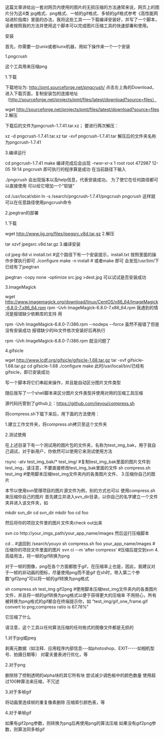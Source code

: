 这篇文章讲给出一套对网页内使用的图片的无损压缩的方法通常来说，网页上的图片分为这4类 jpg格式、png格式、一帧的gif格式、多帧的gif格式参考《高性能网站进阶指南》里面的办法，我将这些工具一一下载编译安装好，并写了一个脚本，读者按照我的方法并使用这个脚本可以完成图片压缩工具的快速部署和使用。

安装

首先，你需要一台unix或者liunx机器，用如下操作来一个一个安装

1.pngcrush

这个工具用来压缩png

1.下载

下载地址为: http://pmt.sourceforge.net/pngcrush/
点击左上角的Download，进入下载页面，复制安装包的连接地址（http://sourceforge.net/projects/pmt/files/latest/download?source=files）

wget http://sourceforge.net/projects/pmt/files/latest/download?source=files
2.解压

下载后的文件为pngcrush-1.7.41.tar.xz；
要进行两次解压：

xz -d pngcrush-1.7.41.tar.xz
tar -xvf pngcrush-1.7.41.tar
解压后的文件夹名称为pngcrush-1.7.41

3.编译运行

cd pngcrush-1.7.41
make
编译完成后会出现
-rwxr-xr-x 1 root root 472987 12-05 19:14 pngcrush
即可执行的程序算是成功
在当前路径下输入

./pngcrush
会出现版本以及help信息，代表安装成功。
为了使它在任何路径都可以直接使用
可以给它增加一个”软链“

cd /usr/local/sbin
ln -s /search/pngcrush-1.7.41/pngcrush pngcrush
这样就可以在任意路径使用pngcrush命令

2.jpegtran的部署

1.下载

wget http://www.ijg.org/files/jpegsrc.v8d.tar.gz
2.解压

tar xzvf jpegsrc.v8d.tar.gz
3.编译安装

cd jpeg-8d
vi install.txt #这个路径下有一个安装提示，install.txt 按照里面的操作步骤执行即可
./configure
make -n install # 或者make 即可
会发现/usr/bin/下已经有了jpegtran

jpegtran -copy none -optimize src.jpg >dest.jpg
可以试试是否安装成功

3.ImageMagick

wget http://www.imagemagick.org/download/linux/CentOS/x86_64/ImageMagick-6.8.0-7.x86_64.rpm
rpm -Uvh ImageMagick-6.8.0-7.x86_64.rpm
我遇到的情况是报错缺少依赖库的支持
用

rpm -Uvh ImageMagick-6.8.0-7.i386.rpm --nodeps --force
虽然不报错了但是没有安装成功
报错缺少的lib文件依次安装好后再执行

rpm -Uvh ImageMagick-6.8.0-7.i386.rpm
就没问题了

4.gifsicle

wget http://www.lcdf.org/gifsicle/gifsicle-1.68.tar.gz
tar -xvf gifsicle-1.68.tar.gz
cd gifsicle-1.68
./configure
make
此时/usr/local/bin/已经有gifsicle，即已安装成功

 

写一个脚本将它们串起来操作，并且能自动区分图片文件类型

随后我写了一个shell脚本来区分图片文件类型并使用对用的压缩工具压缩

源代码托管到了github上：https://github.com/jieyou/compress.sh

将compress.sh下载下来后，用下面的方法使用：

1.建立工作文件夹，将compress.sh拷贝至这个文件夹

2.测试使用

在上述目录下有一个测试用的图片包的文件夹，名称为test_img_bak，用于我自己调试，对于新用户，你依然可以使用它来测试使用方法

rsync -atv test_img_bak/* test_img/ #复制test_img_bak里面的图片文件到test_img，请注意，不要直接修改test_img_bak里面的文件
sh compress.sh test_img #使用脚本压缩test_img文件夹内的各类图片文件、
3.压缩你自己的图片

本节以使用svn管理项目的图片源文件为例，别的方式也可以
使用compress.sh来压缩你自己的图片
首先建立并进入svn_dir目录，以你自己的名字建立一个文件夹并进入该文件夹，如

mkdir svn_dir
cd svn_dir
mkdir foo
cd foo

然后将你的项目文件里的图片文件夹check out出来

svn co http://your_imgs_path/your_app_name/images
然后运行压缩脚本

cd .. #退回到 /search/youyo
sh compress.sh foo your_app_name/images #压缩你的项目文件里面的图片
svn ci --m ‘after compress’ #压缩后提交到svn
4.高级用法，将一帧的gif转换为png

对于一帧的图像，png在各个方面都胜于gif，在压缩率上也是，因此，我建议对于一帧的非动画的图标，尽量使用png而不是gif
在sh时，带入第二个参数“gif2png”可以将一帧的gif转换为png格式

sh compress.sh test_img gif2png #使用脚本压缩test_img文件夹内的各类图片文件，并且将一帧的gif转换为png格式以便于获得更大的压缩率
不用担心，所有被转换为png格式的gif都会在终端提示你，如
“test_img/gif_one_frame.gif convert to png;compress ratio is 67.78%”

它压缩了什么

请注意，这个工具以任何算法压缩的任何格式的图像文件都是无损的

1.对于jpg或jpeg

剥离元数据（如注释、应用程序内部信息---如photoshop、EXIT-----如相机型号、拍摄日期等）
对霍夫曼表进行优化，等

2.对于png

删除除了控制透明的alpha块的其它所有块
尝试减少调色板中的颜色数量
使用超过100种算法来压缩，不冗述

3.对于多帧gif

将动画里连续帧的重复像素删除
压缩索引颜色表，等

4.对于单帧gif

如果有gif2png参数，则转换为png后再使用png的算法压缩
如果没有gif2png参数，则算法同多帧gif